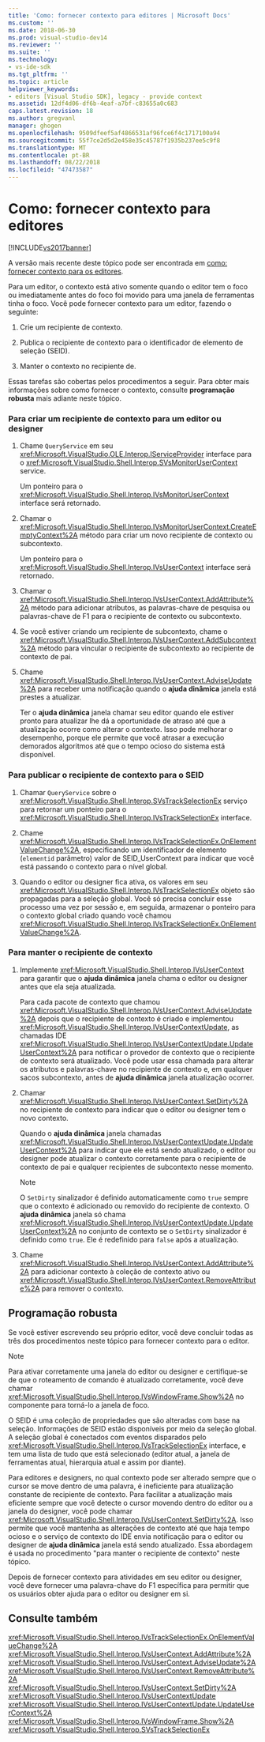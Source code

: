 ```yaml
---
title: 'Como: fornecer contexto para editores | Microsoft Docs'
ms.custom: ''
ms.date: 2018-06-30
ms.prod: visual-studio-dev14
ms.reviewer: ''
ms.suite: ''
ms.technology:
- vs-ide-sdk
ms.tgt_pltfrm: ''
ms.topic: article
helpviewer_keywords:
- editors [Visual Studio SDK], legacy - provide context
ms.assetid: 12df4d06-df6b-4eaf-a7bf-c83655a0c683
caps.latest.revision: 18
ms.author: gregvanl
manager: ghogen
ms.openlocfilehash: 9509dfeef5af4866531af96fce6f4c1717100a94
ms.sourcegitcommit: 55f7ce2d5d2e458e35c45787f1935b237ee5c9f8
ms.translationtype: MT
ms.contentlocale: pt-BR
ms.lasthandoff: 08/22/2018
ms.locfileid: "47473587"
---
```

# <a name="how-to-provide-context-for-editors"></a>Como: fornecer contexto para editores
[!INCLUDE[vs2017banner](../includes/vs2017banner.md)]

A versão mais recente deste tópico pode ser encontrada em [como: fornecer contexto para os editores](https://docs.microsoft.com/visualstudio/extensibility/how-to-provide-context-for-editors).  
  
Para um editor, o contexto está ativo somente quando o editor tem o foco ou imediatamente antes do foco foi movido para uma janela de ferramentas tinha o foco. Você pode fornecer contexto para um editor, fazendo o seguinte:  
  
1.  Crie um recipiente de contexto.  
  
2.  Publica o recipiente de contexto para o identificador de elemento de seleção (SEID).  
  
3.  Manter o contexto no recipiente de.  
  
 Essas tarefas são cobertas pelos procedimentos a seguir. Para obter mais informações sobre como fornecer o contexto, consulte **programação robusta** mais adiante neste tópico.  
  
### <a name="to-create-a-context-bag-for-an-editor-or-a-designer"></a>Para criar um recipiente de contexto para um editor ou designer  
  
1.  Chame `QueryService` em seu <xref:Microsoft.VisualStudio.OLE.Interop.IServiceProvider> interface para o <xref:Microsoft.VisualStudio.Shell.Interop.SVsMonitorUserContext> service.  
  
     Um ponteiro para o <xref:Microsoft.VisualStudio.Shell.Interop.IVsMonitorUserContext> interface será retornado.  
  
2.  Chamar o <xref:Microsoft.VisualStudio.Shell.Interop.IVsMonitorUserContext.CreateEmptyContext%2A> método para criar um novo recipiente de contexto ou subcontexto.  
  
     Um ponteiro para o <xref:Microsoft.VisualStudio.Shell.Interop.IVsUserContext> interface será retornado.  
  
3.  Chamar o <xref:Microsoft.VisualStudio.Shell.Interop.IVsUserContext.AddAttribute%2A> método para adicionar atributos, as palavras-chave de pesquisa ou palavras-chave de F1 para o recipiente de contexto ou subcontexto.  
  
4.  Se você estiver criando um recipiente de subcontexto, chame o <xref:Microsoft.VisualStudio.Shell.Interop.IVsUserContext.AddSubcontext%2A> método para vincular o recipiente de subcontexto ao recipiente de contexto de pai.  
  
5.  Chame <xref:Microsoft.VisualStudio.Shell.Interop.IVsUserContext.AdviseUpdate%2A> para receber uma notificação quando o **ajuda dinâmica** janela está prestes a atualizar.  
  
     Ter o **ajuda dinâmica** janela chamar seu editor quando ele estiver pronto para atualizar lhe dá a oportunidade de atraso até que a atualização ocorre como alterar o contexto. Isso pode melhorar o desempenho, porque ele permite que você atrasar a execução demorados algoritmos até que o tempo ocioso do sistema está disponível.  
  
### <a name="to-publish-the-context-bag-to-the-seid"></a>Para publicar o recipiente de contexto para o SEID  
  
1.  Chamar `QueryService` sobre o <xref:Microsoft.VisualStudio.Shell.Interop.SVsTrackSelectionEx> serviço para retornar um ponteiro para o <xref:Microsoft.VisualStudio.Shell.Interop.IVsTrackSelectionEx> interface.  
  
2.  Chame <xref:Microsoft.VisualStudio.Shell.Interop.IVsTrackSelectionEx.OnElementValueChange%2A>, especificando um identificador de elemento (`elementid` parâmetro) valor de SEID_UserContext para indicar que você está passando o contexto para o nível global.  
  
3.  Quando o editor ou designer fica ativa, os valores em seu <xref:Microsoft.VisualStudio.Shell.Interop.IVsTrackSelectionEx> objeto são propagadas para a seleção global. Você só precisa concluir esse processo uma vez por sessão e, em seguida, armazenar o ponteiro para o contexto global criado quando você chamou <xref:Microsoft.VisualStudio.Shell.Interop.IVsTrackSelectionEx.OnElementValueChange%2A>.  
  
### <a name="to-maintain-the-context-bag"></a>Para manter o recipiente de contexto  
  
1.  Implemente <xref:Microsoft.VisualStudio.Shell.Interop.IVsUserContext> para garantir que o **ajuda dinâmica** janela chama o editor ou designer antes que ela seja atualizada.  
  
     Para cada pacote de contexto que chamou <xref:Microsoft.VisualStudio.Shell.Interop.IVsUserContext.AdviseUpdate%2A> depois que o recipiente de contexto é criado e implementou <xref:Microsoft.VisualStudio.Shell.Interop.IVsUserContextUpdate>, as chamadas IDE <xref:Microsoft.VisualStudio.Shell.Interop.IVsUserContextUpdate.UpdateUserContext%2A> para notificar o provedor de contexto que o recipiente de contexto será atualizado. Você pode usar essa chamada para alterar os atributos e palavras-chave no recipiente de contexto e, em qualquer sacos subcontexto, antes de **ajuda dinâmica** janela atualização ocorrer.  
  
2.  Chamar <xref:Microsoft.VisualStudio.Shell.Interop.IVsUserContext.SetDirty%2A> no recipiente de contexto para indicar que o editor ou designer tem o novo contexto.  
  
     Quando o **ajuda dinâmica** janela chamadas <xref:Microsoft.VisualStudio.Shell.Interop.IVsUserContextUpdate.UpdateUserContext%2A> para indicar que ele está sendo atualizado, o editor ou designer pode atualizar o contexto corretamente para o recipiente de contexto de pai e qualquer recipientes de subcontexto nesse momento.  
  
    > [!NOTE]
    >  O `SetDirty` sinalizador é definido automaticamente como `true` sempre que o contexto é adicionado ou removido do recipiente de contexto. O **ajuda dinâmica** janela só chama <xref:Microsoft.VisualStudio.Shell.Interop.IVsUserContextUpdate.UpdateUserContext%2A> no conjunto de contexto se o `SetDirty` sinalizador é definido como `true`. Ele é redefinido para `false` após a atualização.  
  
3.  Chame <xref:Microsoft.VisualStudio.Shell.Interop.IVsUserContext.AddAttribute%2A> para adicionar contexto à coleção de contexto ativo ou <xref:Microsoft.VisualStudio.Shell.Interop.IVsUserContext.RemoveAttribute%2A> para remover o contexto.  
  
## <a name="robust-programming"></a>Programação robusta  
 Se você estiver escrevendo seu próprio editor, você deve concluir todas as três dos procedimentos neste tópico para fornecer contexto para o editor.  
  
> [!NOTE]
>  Para ativar corretamente uma janela do editor ou designer e certifique-se de que o roteamento de comando é atualizado corretamente, você deve chamar <xref:Microsoft.VisualStudio.Shell.Interop.IVsWindowFrame.Show%2A> no componente para torná-lo a janela de foco.  
  
 O SEID é uma coleção de propriedades que são alteradas com base na seleção. Informações de SEID estão disponíveis por meio da seleção global. A seleção global é conectados com eventos disparados pelo <xref:Microsoft.VisualStudio.Shell.Interop.IVsTrackSelectionEx> interface, e tem uma lista de tudo que está selecionado (editor atual, a janela de ferramentas atual, hierarquia atual e assim por diante).  
  
 Para editores e designers, no qual contexto pode ser alterado sempre que o cursor se move dentro de uma palavra, é ineficiente para atualização constante de recipiente de contexto. Para facilitar a atualização mais eficiente sempre que você detecte o cursor movendo dentro do editor ou a janela do designer, você pode chamar <xref:Microsoft.VisualStudio.Shell.Interop.IVsUserContext.SetDirty%2A>. Isso permite que você mantenha as alterações de contexto até que haja tempo ocioso e o serviço de contexto do IDE envia notificação para o editor ou designer de **ajuda dinâmica** janela está sendo atualizado. Essa abordagem é usada no procedimento "para manter o recipiente de contexto" neste tópico.  
  
 Depois de fornecer contexto para atividades em seu editor ou designer, você deve fornecer uma palavra-chave do F1 específica para permitir que os usuários obter ajuda para o editor ou designer em si.  
  
## <a name="see-also"></a>Consulte também  
 <xref:Microsoft.VisualStudio.Shell.Interop.IVsTrackSelectionEx.OnElementValueChange%2A>   
 <xref:Microsoft.VisualStudio.Shell.Interop.IVsUserContext.AddAttribute%2A>   
 <xref:Microsoft.VisualStudio.Shell.Interop.IVsUserContext.AdviseUpdate%2A>   
 <xref:Microsoft.VisualStudio.Shell.Interop.IVsUserContext.RemoveAttribute%2A>   
 <xref:Microsoft.VisualStudio.Shell.Interop.IVsUserContext.SetDirty%2A>   
 <xref:Microsoft.VisualStudio.Shell.Interop.IVsUserContextUpdate>   
 <xref:Microsoft.VisualStudio.Shell.Interop.IVsUserContextUpdate.UpdateUserContext%2A>   
 <xref:Microsoft.VisualStudio.Shell.Interop.IVsWindowFrame.Show%2A>   
 <xref:Microsoft.VisualStudio.Shell.Interop.SVsTrackSelectionEx>


